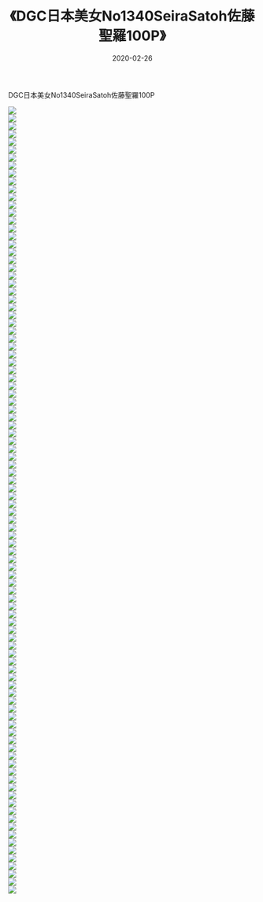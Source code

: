 ﻿---
layout: post
title:  《DGC日本美女No1340SeiraSatoh佐藤聖羅100P》
date:   2020-02-26
img: http://img.660000.xyz/Sharelink/性感/2020/DGC日本美女No1340SeiraSatoh佐藤聖羅100P/000.jpg
categories: [美女, 清纯, 唯美]
---

DGC日本美女No1340SeiraSatoh佐藤聖羅100P

  ![](http://img.660000.xyz/Sharelink/性感/2020/DGC日本美女No1340SeiraSatoh佐藤聖羅100P/001.jpg) <br> ![](http://img.660000.xyz/Sharelink/性感/2020/DGC日本美女No1340SeiraSatoh佐藤聖羅100P/002.jpg) <br> ![](http://img.660000.xyz/Sharelink/性感/2020/DGC日本美女No1340SeiraSatoh佐藤聖羅100P/003.jpg) <br> ![](http://img.660000.xyz/Sharelink/性感/2020/DGC日本美女No1340SeiraSatoh佐藤聖羅100P/004.jpg) <br> ![](http://img.660000.xyz/Sharelink/性感/2020/DGC日本美女No1340SeiraSatoh佐藤聖羅100P/005.jpg) <br> ![](http://img.660000.xyz/Sharelink/性感/2020/DGC日本美女No1340SeiraSatoh佐藤聖羅100P/006.jpg) <br> ![](http://img.660000.xyz/Sharelink/性感/2020/DGC日本美女No1340SeiraSatoh佐藤聖羅100P/007.jpg) <br> ![](http://img.660000.xyz/Sharelink/性感/2020/DGC日本美女No1340SeiraSatoh佐藤聖羅100P/008.jpg) <br> ![](http://img.660000.xyz/Sharelink/性感/2020/DGC日本美女No1340SeiraSatoh佐藤聖羅100P/009.jpg) <br> ![](http://img.660000.xyz/Sharelink/性感/2020/DGC日本美女No1340SeiraSatoh佐藤聖羅100P/010.jpg) <br> ![](http://img.660000.xyz/Sharelink/性感/2020/DGC日本美女No1340SeiraSatoh佐藤聖羅100P/011.jpg) <br> ![](http://img.660000.xyz/Sharelink/性感/2020/DGC日本美女No1340SeiraSatoh佐藤聖羅100P/012.jpg) <br> ![](http://img.660000.xyz/Sharelink/性感/2020/DGC日本美女No1340SeiraSatoh佐藤聖羅100P/013.jpg) <br> ![](http://img.660000.xyz/Sharelink/性感/2020/DGC日本美女No1340SeiraSatoh佐藤聖羅100P/014.jpg) <br> ![](http://img.660000.xyz/Sharelink/性感/2020/DGC日本美女No1340SeiraSatoh佐藤聖羅100P/015.jpg) <br> ![](http://img.660000.xyz/Sharelink/性感/2020/DGC日本美女No1340SeiraSatoh佐藤聖羅100P/016.jpg) <br> ![](http://img.660000.xyz/Sharelink/性感/2020/DGC日本美女No1340SeiraSatoh佐藤聖羅100P/017.jpg) <br> ![](http://img.660000.xyz/Sharelink/性感/2020/DGC日本美女No1340SeiraSatoh佐藤聖羅100P/018.jpg) <br> ![](http://img.660000.xyz/Sharelink/性感/2020/DGC日本美女No1340SeiraSatoh佐藤聖羅100P/019.jpg) <br> ![](http://img.660000.xyz/Sharelink/性感/2020/DGC日本美女No1340SeiraSatoh佐藤聖羅100P/020.jpg) <br> ![](http://img.660000.xyz/Sharelink/性感/2020/DGC日本美女No1340SeiraSatoh佐藤聖羅100P/021.jpg) <br> ![](http://img.660000.xyz/Sharelink/性感/2020/DGC日本美女No1340SeiraSatoh佐藤聖羅100P/022.jpg) <br> ![](http://img.660000.xyz/Sharelink/性感/2020/DGC日本美女No1340SeiraSatoh佐藤聖羅100P/023.jpg) <br> ![](http://img.660000.xyz/Sharelink/性感/2020/DGC日本美女No1340SeiraSatoh佐藤聖羅100P/024.jpg) <br> ![](http://img.660000.xyz/Sharelink/性感/2020/DGC日本美女No1340SeiraSatoh佐藤聖羅100P/025.jpg) <br> ![](http://img.660000.xyz/Sharelink/性感/2020/DGC日本美女No1340SeiraSatoh佐藤聖羅100P/026.jpg) <br> ![](http://img.660000.xyz/Sharelink/性感/2020/DGC日本美女No1340SeiraSatoh佐藤聖羅100P/027.jpg) <br> ![](http://img.660000.xyz/Sharelink/性感/2020/DGC日本美女No1340SeiraSatoh佐藤聖羅100P/028.jpg) <br> ![](http://img.660000.xyz/Sharelink/性感/2020/DGC日本美女No1340SeiraSatoh佐藤聖羅100P/029.jpg) <br> ![](http://img.660000.xyz/Sharelink/性感/2020/DGC日本美女No1340SeiraSatoh佐藤聖羅100P/030.jpg) <br> ![](http://img.660000.xyz/Sharelink/性感/2020/DGC日本美女No1340SeiraSatoh佐藤聖羅100P/031.jpg) <br> ![](http://img.660000.xyz/Sharelink/性感/2020/DGC日本美女No1340SeiraSatoh佐藤聖羅100P/032.jpg) <br> ![](http://img.660000.xyz/Sharelink/性感/2020/DGC日本美女No1340SeiraSatoh佐藤聖羅100P/033.jpg) <br> ![](http://img.660000.xyz/Sharelink/性感/2020/DGC日本美女No1340SeiraSatoh佐藤聖羅100P/034.jpg) <br> ![](http://img.660000.xyz/Sharelink/性感/2020/DGC日本美女No1340SeiraSatoh佐藤聖羅100P/035.jpg) <br> ![](http://img.660000.xyz/Sharelink/性感/2020/DGC日本美女No1340SeiraSatoh佐藤聖羅100P/036.jpg) <br> ![](http://img.660000.xyz/Sharelink/性感/2020/DGC日本美女No1340SeiraSatoh佐藤聖羅100P/037.jpg) <br> ![](http://img.660000.xyz/Sharelink/性感/2020/DGC日本美女No1340SeiraSatoh佐藤聖羅100P/038.jpg) <br> ![](http://img.660000.xyz/Sharelink/性感/2020/DGC日本美女No1340SeiraSatoh佐藤聖羅100P/039.jpg) <br> ![](http://img.660000.xyz/Sharelink/性感/2020/DGC日本美女No1340SeiraSatoh佐藤聖羅100P/040.jpg) <br> ![](http://img.660000.xyz/Sharelink/性感/2020/DGC日本美女No1340SeiraSatoh佐藤聖羅100P/041.jpg) <br> ![](http://img.660000.xyz/Sharelink/性感/2020/DGC日本美女No1340SeiraSatoh佐藤聖羅100P/042.jpg) <br> ![](http://img.660000.xyz/Sharelink/性感/2020/DGC日本美女No1340SeiraSatoh佐藤聖羅100P/043.jpg) <br> ![](http://img.660000.xyz/Sharelink/性感/2020/DGC日本美女No1340SeiraSatoh佐藤聖羅100P/044.jpg) <br> ![](http://img.660000.xyz/Sharelink/性感/2020/DGC日本美女No1340SeiraSatoh佐藤聖羅100P/045.jpg) <br> ![](http://img.660000.xyz/Sharelink/性感/2020/DGC日本美女No1340SeiraSatoh佐藤聖羅100P/046.jpg) <br> ![](http://img.660000.xyz/Sharelink/性感/2020/DGC日本美女No1340SeiraSatoh佐藤聖羅100P/047.jpg) <br> ![](http://img.660000.xyz/Sharelink/性感/2020/DGC日本美女No1340SeiraSatoh佐藤聖羅100P/048.jpg) <br> ![](http://img.660000.xyz/Sharelink/性感/2020/DGC日本美女No1340SeiraSatoh佐藤聖羅100P/049.jpg) <br> ![](http://img.660000.xyz/Sharelink/性感/2020/DGC日本美女No1340SeiraSatoh佐藤聖羅100P/050.jpg) <br> ![](http://img.660000.xyz/Sharelink/性感/2020/DGC日本美女No1340SeiraSatoh佐藤聖羅100P/051.jpg) <br> ![](http://img.660000.xyz/Sharelink/性感/2020/DGC日本美女No1340SeiraSatoh佐藤聖羅100P/052.jpg) <br> ![](http://img.660000.xyz/Sharelink/性感/2020/DGC日本美女No1340SeiraSatoh佐藤聖羅100P/053.jpg) <br> ![](http://img.660000.xyz/Sharelink/性感/2020/DGC日本美女No1340SeiraSatoh佐藤聖羅100P/054.jpg) <br> ![](http://img.660000.xyz/Sharelink/性感/2020/DGC日本美女No1340SeiraSatoh佐藤聖羅100P/055.jpg) <br> ![](http://img.660000.xyz/Sharelink/性感/2020/DGC日本美女No1340SeiraSatoh佐藤聖羅100P/056.jpg) <br> ![](http://img.660000.xyz/Sharelink/性感/2020/DGC日本美女No1340SeiraSatoh佐藤聖羅100P/057.jpg) <br> ![](http://img.660000.xyz/Sharelink/性感/2020/DGC日本美女No1340SeiraSatoh佐藤聖羅100P/058.jpg) <br> ![](http://img.660000.xyz/Sharelink/性感/2020/DGC日本美女No1340SeiraSatoh佐藤聖羅100P/059.jpg) <br> ![](http://img.660000.xyz/Sharelink/性感/2020/DGC日本美女No1340SeiraSatoh佐藤聖羅100P/060.jpg) <br> ![](http://img.660000.xyz/Sharelink/性感/2020/DGC日本美女No1340SeiraSatoh佐藤聖羅100P/061.jpg) <br> ![](http://img.660000.xyz/Sharelink/性感/2020/DGC日本美女No1340SeiraSatoh佐藤聖羅100P/062.jpg) <br> ![](http://img.660000.xyz/Sharelink/性感/2020/DGC日本美女No1340SeiraSatoh佐藤聖羅100P/063.jpg) <br> ![](http://img.660000.xyz/Sharelink/性感/2020/DGC日本美女No1340SeiraSatoh佐藤聖羅100P/064.jpg) <br> ![](http://img.660000.xyz/Sharelink/性感/2020/DGC日本美女No1340SeiraSatoh佐藤聖羅100P/065.jpg) <br> ![](http://img.660000.xyz/Sharelink/性感/2020/DGC日本美女No1340SeiraSatoh佐藤聖羅100P/066.jpg) <br> ![](http://img.660000.xyz/Sharelink/性感/2020/DGC日本美女No1340SeiraSatoh佐藤聖羅100P/067.jpg) <br> ![](http://img.660000.xyz/Sharelink/性感/2020/DGC日本美女No1340SeiraSatoh佐藤聖羅100P/068.jpg) <br> ![](http://img.660000.xyz/Sharelink/性感/2020/DGC日本美女No1340SeiraSatoh佐藤聖羅100P/069.jpg) <br> ![](http://img.660000.xyz/Sharelink/性感/2020/DGC日本美女No1340SeiraSatoh佐藤聖羅100P/070.jpg) <br> ![](http://img.660000.xyz/Sharelink/性感/2020/DGC日本美女No1340SeiraSatoh佐藤聖羅100P/071.jpg) <br> ![](http://img.660000.xyz/Sharelink/性感/2020/DGC日本美女No1340SeiraSatoh佐藤聖羅100P/072.jpg) <br> ![](http://img.660000.xyz/Sharelink/性感/2020/DGC日本美女No1340SeiraSatoh佐藤聖羅100P/073.jpg) <br> ![](http://img.660000.xyz/Sharelink/性感/2020/DGC日本美女No1340SeiraSatoh佐藤聖羅100P/074.jpg) <br> ![](http://img.660000.xyz/Sharelink/性感/2020/DGC日本美女No1340SeiraSatoh佐藤聖羅100P/075.jpg) <br> ![](http://img.660000.xyz/Sharelink/性感/2020/DGC日本美女No1340SeiraSatoh佐藤聖羅100P/076.jpg) <br> ![](http://img.660000.xyz/Sharelink/性感/2020/DGC日本美女No1340SeiraSatoh佐藤聖羅100P/077.jpg) <br> ![](http://img.660000.xyz/Sharelink/性感/2020/DGC日本美女No1340SeiraSatoh佐藤聖羅100P/078.jpg) <br> ![](http://img.660000.xyz/Sharelink/性感/2020/DGC日本美女No1340SeiraSatoh佐藤聖羅100P/079.jpg) <br> ![](http://img.660000.xyz/Sharelink/性感/2020/DGC日本美女No1340SeiraSatoh佐藤聖羅100P/080.jpg) <br> ![](http://img.660000.xyz/Sharelink/性感/2020/DGC日本美女No1340SeiraSatoh佐藤聖羅100P/081.jpg) <br> ![](http://img.660000.xyz/Sharelink/性感/2020/DGC日本美女No1340SeiraSatoh佐藤聖羅100P/082.jpg) <br> ![](http://img.660000.xyz/Sharelink/性感/2020/DGC日本美女No1340SeiraSatoh佐藤聖羅100P/083.jpg) <br> ![](http://img.660000.xyz/Sharelink/性感/2020/DGC日本美女No1340SeiraSatoh佐藤聖羅100P/084.jpg) <br> ![](http://img.660000.xyz/Sharelink/性感/2020/DGC日本美女No1340SeiraSatoh佐藤聖羅100P/085.jpg) <br> ![](http://img.660000.xyz/Sharelink/性感/2020/DGC日本美女No1340SeiraSatoh佐藤聖羅100P/086.jpg) <br> ![](http://img.660000.xyz/Sharelink/性感/2020/DGC日本美女No1340SeiraSatoh佐藤聖羅100P/087.jpg) <br> ![](http://img.660000.xyz/Sharelink/性感/2020/DGC日本美女No1340SeiraSatoh佐藤聖羅100P/088.jpg) <br> ![](http://img.660000.xyz/Sharelink/性感/2020/DGC日本美女No1340SeiraSatoh佐藤聖羅100P/089.jpg) <br> ![](http://img.660000.xyz/Sharelink/性感/2020/DGC日本美女No1340SeiraSatoh佐藤聖羅100P/090.jpg) <br> ![](http://img.660000.xyz/Sharelink/性感/2020/DGC日本美女No1340SeiraSatoh佐藤聖羅100P/091.jpg) <br> ![](http://img.660000.xyz/Sharelink/性感/2020/DGC日本美女No1340SeiraSatoh佐藤聖羅100P/092.jpg) <br> ![](http://img.660000.xyz/Sharelink/性感/2020/DGC日本美女No1340SeiraSatoh佐藤聖羅100P/093.jpg) <br> ![](http://img.660000.xyz/Sharelink/性感/2020/DGC日本美女No1340SeiraSatoh佐藤聖羅100P/094.jpg) <br> ![](http://img.660000.xyz/Sharelink/性感/2020/DGC日本美女No1340SeiraSatoh佐藤聖羅100P/095.jpg) <br> ![](http://img.660000.xyz/Sharelink/性感/2020/DGC日本美女No1340SeiraSatoh佐藤聖羅100P/096.jpg) <br> ![](http://img.660000.xyz/Sharelink/性感/2020/DGC日本美女No1340SeiraSatoh佐藤聖羅100P/097.jpg) <br> ![](http://img.660000.xyz/Sharelink/性感/2020/DGC日本美女No1340SeiraSatoh佐藤聖羅100P/098.jpg) <br> ![](http://img.660000.xyz/Sharelink/性感/2020/DGC日本美女No1340SeiraSatoh佐藤聖羅100P/099.jpg) <br> ![](http://img.660000.xyz/Sharelink/性感/2020/DGC日本美女No1340SeiraSatoh佐藤聖羅100P/100.jpg) <br>